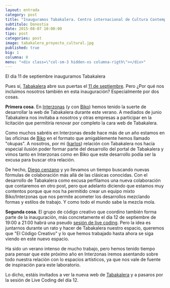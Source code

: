 ```yaml
---
layout: entrada
category: post
title: "Inauguramos Tabakalera. Centro internacional de Cultura Contemporánea"
subtitulo: Donostia
date: 2015-08-07 10:00:00
tipo: post
categories: post
image: tabakalera_proyecto_cultural.jpg
published: true
big: 1
columna: 0
menu: "<div class=\"col-sm-3 hidden-xs columna-rigth\"></div>"
---
```


El día 11 de septiembre inauguramos Tabakalera

<!--mas-->

Pues sí, [Tabakalera](http://tabakalera.eu) abre sus puertas el [11 de septiembre](http://www.tabakalera.eu/es/programa-de-apertura-0). Pero ¿Por qué nos incluimos nosotros también en esta inauguración? Especialmente por dos cosas.

__Primera cosa__. En [Interzonas](http://interzonas.info) (y con [Biko](http://www.biko2.com/)) hemos tenido la suerte de desarrollar la web de Tabakalera durante este verano. A mediados de junio Tabakalera nos invitaba a nosotros y otras empresas a participar en la licitación que permitiría renovar por completo la cara web de Tabakalera.

Como muchos sabréis en Interzonas desde hace más de un año estamos en las oficinas de [Biko](http://www.biko2.com/) en el formato que amigablemente hemos llamado "okupas". A nosotros, por mi ([karlos](https://twitter.com/patxangas)) relación  con Tabakalera nos hacía especial ilusión poder formar parte del desarrollo del portal de Tabakalera y vimos tanto en Interzonas como en Biko que este desarrollo podía ser la excusa para buscar otra relación.

De hecho, [Diego cenzano](https://twitter.com/diegocenzano) y yo llevamos un tiempo buscando nuevas fórmulas de colaboración más allá de las clásicas conocidas. Con el desarrollo de Tabakalera como excusa perfilamos una nueva colaboración que contaremos en otro post, pero que adelanto diciendo que estamos muy contentos porque que nos ha permitido crear un equipo mixto Biko/Interzonas que nos permite acometer los desarrollos mezclando formas y estilos de trabajo. Y como todo el mundo sabe la mezcla mola.

__Segunda cosa__. El grupo de código creativo que coordino también forma parte de la inauguración, más concretamente el día 12 de septiembre de 19:00 a 21:00 habrá una pseudo [sesión de live coding](http://www.tabakalera.eu/es/sesion-live-coding-grupo-abierto-de-codigo-creativo). Pero la idea es juntarnos durante un rato y hacer de Tabakalera nuestro espacio, queremos que "El Código Creativo" y lo que hemos trabajado hasta ahora se siga viendo en este nuevo espacio.

Ha sido un verano intenso de mucho trabajo, pero hemos tenido tiempo para pensar que este próximo año en Interzonas iremos asentando sobre todo nuestra relación con lo espacios artísticos, ya que nos vale de fuente de inspiración para este laboratorio.

Lo dicho, estáis invitados a ver la nueva web de [Tabakalera](http://www.tabakalera.eu/es) y a pasaros por la sesión de Live Coding del día 12.
















